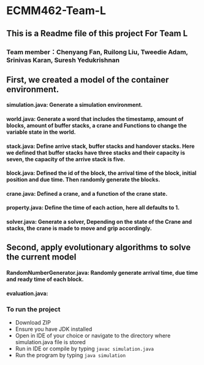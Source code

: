 # ECMM462-Team-L
## This is a Readme file of this project For Team L
### Team member：Chenyang Fan, Ruilong Liu, Tweedie Adam, Srinivas Karan, Suresh Yedukrishnan

## First, we created a model of the container environment.
#### simulation.java: Generate a simulation environment.
#### world.java: Generate a word that includes the timestamp, amount of blocks, amount of buffer stacks, a crane and Functions to change the variable state in the world.
#### stack.java: Define arrive stack, buffer stacks and handover stacks. Here we defined that buffer stacks have three stacks and their capacity is seven, the capacity of the arrive stack is five.
#### block.java: Defined the id of the block, the arrival time of the block, initial position and due time. Then randomly generate the blocks.
#### crane.java: Defined a crane, and a function of the crane state.
#### property.java: Define the time of each action, here all defaults to 1.
#### solver.java: Generate a solver, Depending on the state of the Crane and stacks, the crane is made to move and grip accordingly.

## Second, apply evolutionary algorithms to solve the current model
#### RandomNumberGenerator.java: Randomly generate arrival time, due time and ready time of each block.

#### evaluation.java:

### To run the project
- Download ZIP
- Ensure you have JDK installed
- Open in IDE of your choice or navigate to the directory where simulation.java file is stored
- Run in IDE or compile by typing `javac simulation.java`
- Run the program by typing `java simulation`
